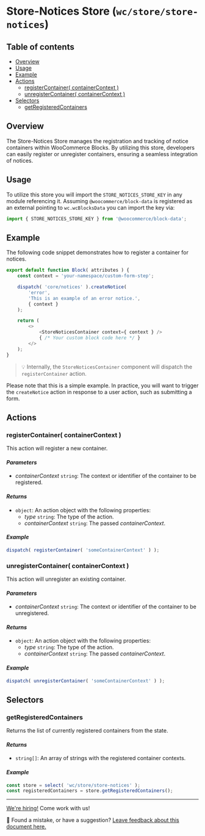 # Store-Notices Store (`wc/store/store-notices`) <!-- omit in toc -->

## Table of contents <!-- omit in toc -->

-   [Overview](#overview)
-   [Usage](#usage)
-   [Example](#example)
-   [Actions](#actions)
    -   [registerContainer( containerContext )](#registercontainer-containercontext-)
    -   [unregisterContainer( containerContext )](#unregistercontainer-containercontext-)
-   [Selectors](#selectors)
    -   [getRegisteredContainers](#getregisteredcontainers)

## Overview

The Store-Notices Store manages the registration and tracking of notice containers within WooCommerce Blocks. By utilizing this store, developers can easily register or unregister containers, ensuring a seamless integration of notices.

## Usage

To utilize this store you will import the `STORE_NOTICES_STORE_KEY` in any module referencing it. Assuming `@woocommerce/block-data` is registered as an external pointing to `wc.wcBlocksData` you can import the key via:

```js
import { STORE_NOTICES_STORE_KEY } from '@woocommerce/block-data';
```

## Example

The following code snippet demonstrates how to register a container for notices.

```js
export default function Block( attributes ) {
	const context = 'your-namespace/custom-form-step';

	dispatch( 'core/notices' ).createNotice(
		'error',
		'This is an example of an error notice.',
		{ context }
	);

	return (
		<>
			<StoreNoticesContainer context={ context } />
			{ /* Your custom block code here */ }
		</>
	);
}
```

> 💡 Internally, the `StoreNoticesContainer` component will dispatch the `registerContainer` action.

Please note that this is a simple example. In practice, you will want to trigger the `createNotice` action in response to a user action, such as submitting a form.

## Actions

### registerContainer( containerContext )

This action will register a new container.

#### _Parameters_ <!-- omit in toc -->

-   _containerContext_ `string`: The context or identifier of the container to be registered.

#### _Returns_ <!-- omit in toc -->

-   `object`: An action object with the following properties:
    -   _type_ `string`: The type of the action.
    -   _containerContext_ `string`: The passed _containerContext_.

#### _Example_ <!-- omit in toc -->

```javascript
dispatch( registerContainer( 'someContainerContext' ) );
```

### unregisterContainer( containerContext )

This action will unregister an existing container.

#### _Parameters_ <!-- omit in toc -->

-   _containerContext_ `string`: The context or identifier of the container to be unregistered.

#### _Returns_ <!-- omit in toc -->

-   `object`: An action object with the following properties:
    -   _type_ `string`: The type of the action.
    -   _containerContext_ `string`: The passed _containerContext_.

#### _Example_ <!-- omit in toc -->

```js
dispatch( unregisterContainer( 'someContainerContext' ) );
```

## Selectors

### getRegisteredContainers

Returns the list of currently registered containers from the state.

#### _Returns_ <!-- omit in toc -->

-   `string[]`: An array of strings with the registered container contexts.

#### _Example_ <!-- omit in toc -->

```js
const store = select( 'wc/store/store-notices' );
const registeredContainers = store.getRegisteredContainers();
```

<!-- FEEDBACK -->

---

[We're hiring!](https://woocommerce.com/careers/) Come work with us!

🐞 Found a mistake, or have a suggestion? [Leave feedback about this document here.](https://github.com/woocommerce/woocommerce-blocks/issues/new?assignees=&labels=type%3A+documentation&template=--doc-feedback.md&title=Feedback%20on%20./docs/third-party-developers/extensibility/data-store/validation.md)

<!-- /FEEDBACK -->
